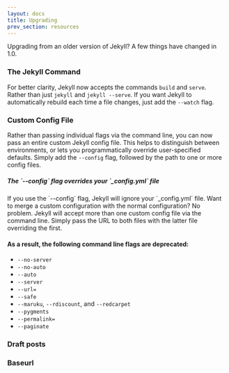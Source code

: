 ```yaml
---
layout: docs
title: Upgrading
prev_section: resources
---
```


Upgrading from an older version of Jekyll? A few things have changed in 1.0.

### The Jekyll Command

For better clarity, Jekyll now accepts the commands `build` and `serve`.
Rather than just `jekyll` and `jekyll --serve`. If you want Jekyll to
automatically rebuild each time a file changes, just add the `--watch` flag.

### Custom Config File

Rather than passing individual flags via the command line, you can now pass an
entire custom Jekyll config file. This helps to distinguish between
environments, or lets you programmatically override user-specified defaults.
Simply add the `--config` flag, followed by the path to one or more config
files.

<div class="note info">
  <h5 mardown="1">The `--config` flag overrides your `_config.yml` file</h5>
  <p markdown="1">If you use the `--config` flag, Jekyll will ignore your 
    `_config.yml` file. Want to merge a custom configuration with the normal 
    configuration? No problem. Jekyll will accept more than one custom config 
    file via the command line. Simply pass the URL to both files with the latter 
    file overriding the first.</p>
</div>

#### As a result, the following command line flags are deprecated:

* `--no-server`
* `--no-auto`
* `--auto`
* `--server`
* `--url=`
* `--safe`
* `--maruku`, `--rdiscount`, and `--redcarpet`
* `--pygments`
* `--permalink=`
* `--paginate`

### Draft posts

### Baseurl